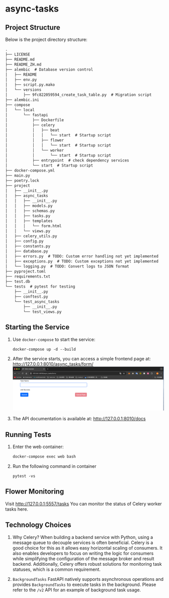 # async-tasks


## Project Structure
Below is the project directory structure:
```
.
├── LICENSE
├── README.md
├── README_ZH.md
├── alembic  # Database version control
│   ├── README
│   ├── env.py
│   ├── script.py.mako
│   └── versions
│       ├── 9fc822059594_create_task_table.py  # Migration script
├── alembic.ini
├── compose
│   └── local
│       └── fastapi
│           ├── Dockerfile
│           ├── celery
│           │   ├── beat
│           │   │   └── start  # Startup script
│           │   ├── flower
│           │   │   └── start  # Startup script
│           │   └── worker
│           │       └── start  # Startup script
│           ├── entrypoint  # check dependency services
│           └── start  # Startup script
├── docker-compose.yml
├── main.py
├── poetry.lock
├── project
│   ├── __init__.py
│   ├── async_tasks
│   │   ├── __init__.py
│   │   ├── models.py
│   │   ├── schemas.py
│   │   ├── tasks.py
│   │   ├── templates
│   │   │   └── form.html
│   │   └── views.py
│   ├── celery_utils.py
│   ├── config.py
│   ├── constants.py
│   ├── database.py
│   ├── errors.py  # TODO: Custom error handling not yet implemented
│   ├── exceptions.py  # TODO: Custom exceptions not yet implemented
│   └── logging.py  # TODO: Convert logs to JSON format
├── pyproject.toml
├── requirements.txt
├── test.db
└── tests  # pytest for testing
    ├── __init__.py
    ├── conftest.py
    └── test_async_tasks
        ├── __init__.py
        └── test_views.py
```

## Starting the Service
1. Use `docker-compose` to start the service:
   ```
   docker-compose up -d --build
   ```

2. After the service starts, you can access a simple frontend page at:
   http://127.0.0.1:8010/async_tasks/form/
   ![img.png](img.png)

3. The API documentation is available at: http://127.0.0.1:8010/docs


## Running Tests
1. Enter the web container:
   ```bash
   docker-compose exec web bash
   ```
   
2. Run the following command in container
   ```
   pytest -vs
   ```
   

## Flower Monitoring
Visit http://127.0.0.1:5557/tasks
You can monitor the status of Celery worker tasks here.


## Technology Choices


1. Why Celery?
When building a backend service with Python, using a message queue to decouple services is often beneficial. Celery is a good choice for this as it allows easy horizontal scaling of consumers. It also enables developers to focus on writing the logic for consumers while simplifying the configuration of the message broker and result backend. Additionally, Celery offers robust solutions for monitoring task statuses, which is a common requirement.

2. `BackgroundTasks`
FastAPI natively supports asynchronous operations and provides `BackgroundTasks` to execute tasks in the background. Please refer to the `/v2` API for an example of background task usage.
